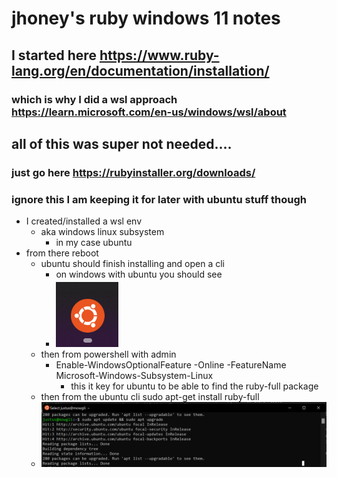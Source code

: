 # jhoney's ruby windows 11 notes
## I started here https://www.ruby-lang.org/en/documentation/installation/
### which is why I did a wsl approach https://learn.microsoft.com/en-us/windows/wsl/about

## all of this was super not needed....
### just go here https://rubyinstaller.org/downloads/












### ignore this I am keeping it for later with ubuntu stuff though
- I created/installed a wsl env
    - aka windows linux subsystem
        - in my case ubuntu
- from there reboot
    - ubuntu should finish installing and open a cli
        - on windows with ubuntu you should see
        - ![ruby-w11-icon](./README_Images/ruby-w11-icon.png)
    - then from powershell with admin
        - Enable-WindowsOptionalFeature -Online -FeatureName Microsoft-Windows-Subsystem-Linux
            - this it key for ubuntu to be able to find the ruby-full package 
    - then from the ubuntu cli sudo apt-get install ruby-full
    - ![ruby-w11-icon](./README_Images/ruby-w11-cli-example.png)
